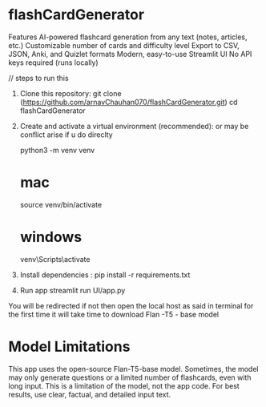 # flashCardGenerator
Features
AI-powered flashcard generation from any text (notes, articles, etc.)
Customizable number of cards and difficulty level
Export to CSV, JSON, Anki, and Quizlet formats
Modern, easy-to-use Streamlit UI
No API keys required (runs locally)

// steps to run this 

1) Clone this repository:
   git clone (https://github.com/arnavChauhan070/flashCardGenerator.git)
   cd flashCardGenerator

2) Create and activate a virtual environment (recommended): or may be    conflict arise if u do direclty

   python3 -m venv venv
   # mac
   source venv/bin/activate
   # windows
    venv\Scripts\activate
3) Install dependencies :
    pip install -r requirements.txt

4) Run app 
      streamlit run UI/app.py

   
You will be redirected if not then open the local host as said in terminal
for the first time it will take time to download Flan -T5 - base model

# Model Limitations
This app uses the open-source Flan-T5-base model.
Sometimes, the model may only generate questions or a limited number of flashcards, even with long input.
This is a limitation of the model, not the app code.
For best results, use clear, factual, and detailed input text.


